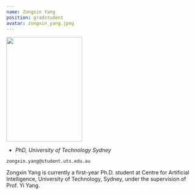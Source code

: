 ```yaml
---
name: Zongxin Yang
position: gradstudent
avatar: zongxin_yang.jpeg
---
```


<img width="200" height="275" src="{{site.baseurl}}/images/people/{{page.avatar}}" data-action="zoom">

- _PhD, University of Technology Sydney_<br>
<!--- _Science coach. Collaborator. Transdisciplinary optimist._-->

<i class="fa fa-envelope-o"></i> `zongxin.yang@student.uts.edu.au`

Zongxin Yang is currently a first-year Ph.D. student at Centre for Artificial Intelligence, University of Technology, Sydney, under the supervision of Prof. Yi Yang.
